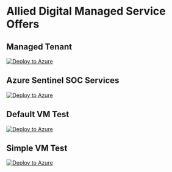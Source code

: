 # Allied Digital Managed Service Offers

## Managed Tenant

[![Deploy to Azure](https://aka.ms/deploytoazurebutton)](https://portal.azure.com/#create/Microsoft.Template/uri/https%3A%2F%2Fraw.githubusercontent.com%2Fallieddigital%2FAzureLighthouseOnboard%2Fmain%2Fmodules%2Fsubscription-managing-tenant-approvers.bicep)

## Azure Sentinel SOC Services

[![Deploy to Azure](https://aka.ms/deploytoazurebutton)](https://portal.azure.com/#create/Microsoft.Template/uri/https%3A%2F%2Fallieddigital.github.io%2FAzureLighthouseOnboard%2FSOC-subscription-active.json)

## Default VM Test

[![Deploy to Azure](https://aka.ms/deploytoazurebutton)](https://portal.azure.com/#blade/Microsoft_Azure_CreateUIDef/CustomDeploymentBlade/uri/https%3A%2F%2Fraw.githubusercontent.com%2Fallieddigital%2FAzureLighthouseOnboard%2Fmain%2Fmodules%2FdefaultVM.json/uiFormDefinitionUri/https%3A%2F%2Fraw.githubusercontent.com%2Fallieddigital%2FAzureLighthouseOnboard%2Fmain%2Fmodules%2FdefaultVM.ui.json)

## Simple VM Test

[![Deploy to Azure](https://aka.ms/deploytoazurebutton)](https://portal.azure.com/#blade/Microsoft_Azure_CreateUIDef/CustomDeploymentBlade/uri/https%3A%2F%2Fraw.githubusercontent.com%2Fallieddigital%2FAzureLighthouseOnboard%2Fmain%2Fmodules%2FsimpleVM.json/uiFormDefinitionUri/https%3A%2F%2Fraw.githubusercontent.com%2Fallieddigital%2FAzureLighthouseOnboard%2Fmain%2Fmodules%2FsimpleVM.ui.json)
